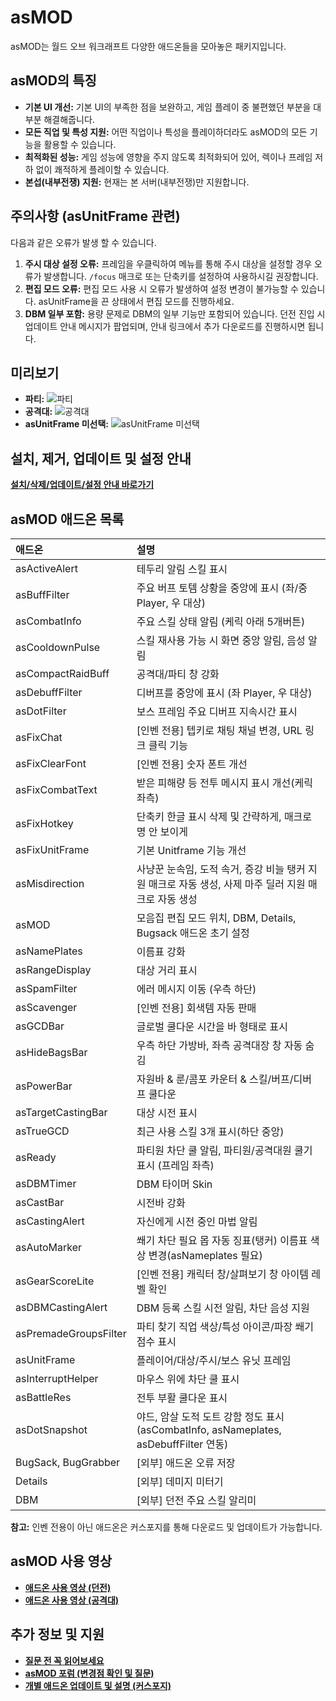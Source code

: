 # asMOD

asMOD는 월드 오브 워크래프트 다양한 애드온들을 모아놓은 패키지입니다. 

## asMOD의 특징

*   **기본 UI 개선:** 기본 UI의 부족한 점을 보완하고, 게임 플레이 중 불편했던 부분을 대부분 해결해줍니다.
*   **모든 직업 및 특성 지원:** 어떤 직업이나 특성을 플레이하더라도 asMOD의 모든 기능을 활용할 수 있습니다.
*   **최적화된 성능:** 게임 성능에 영향을 주지 않도록 최적화되어 있어, 렉이나 프레임 저하 없이 쾌적하게 플레이할 수 있습니다.
*   **본섭(내부전쟁) 지원:** 현재는 본 서버(내부전쟁)만 지원합니다.

## 주의사항 (asUnitFrame 관련)

다음과 같은 오류가 발생 할 수 있습니다.

1.  **주시 대상 설정 오류:** 프레임을 우클릭하여 메뉴를 통해 주시 대상을 설정할 경우 오류가 발생합니다. `/focus` 매크로 또는 단축키를 설정하여 사용하시길 권장합니다.
2.  **편집 모드 오류:** 편집 모드 사용 시 오류가 발생하여 설정 변경이 불가능할 수 있습니다. asUnitFrame을 끈 상태에서 편집 모드를 진행하세요.
3.  **DBM 일부 포함:** 용량 문제로 DBM의 일부 기능만 포함되어 있습니다. 던전 진입 시 업데이트 안내 메시지가 팝업되며, 안내 링크에서 추가 다운로드를 진행하시면 됩니다.

## 미리보기

*   **파티:**
    ![파티](https://upload3.inven.co.kr/upload/2025/03/09/bbs/i1301564971.jpg)
*   **공격대:**
    ![공격대](https://upload3.inven.co.kr/upload/2025/03/09/bbs/i1255227993.jpg)
*   **asUnitFrame 미선택:**
    ![asUnitFrame 미선택](https://upload3.inven.co.kr/upload/2024/11/17/bbs/i1592006461.jpg)

## 설치, 제거, 업데이트 및 설정 안내

[**설치/삭제/업데이트/설정 안내 바로가기**](https://www.inven.co.kr/board/wow/5288/1078)

## asMOD 애드온 목록

| 애드온             | 설명                                                                           |
| :----------------- | :----------------------------------------------------------------------------- |
| asActiveAlert      | 테두리 알림 스킬 표시                                                        |
| asBuffFilter       | 주요 버프 토템 상황을 중앙에 표시 (좌/중 Player, 우 대상)                          |
| asCombatInfo       | 주요 스킬 상태 알림 (케릭 아래 5개버튼)                                          |
| asCooldownPulse    | 스킬 재사용 가능 시 화면 중앙 알림, 음성 알림                                       |
| asCompactRaidBuff  | 공격대/파티 창 강화                                                           |
| asDebuffFilter     | 디버프를 중앙에 표시 (좌 Player, 우 대상)                                         |
| asDotFilter        | 보스 프레임 주요 디버프 지속시간 표시                                            |
| asFixChat          | [인벤 전용] 텝키로 채팅 채널 변경, URL 링크 클릭 기능                            |
| asFixClearFont     | [인벤 전용] 숫자 폰트 개선                                                       |
| asFixCombatText    | 받은 피해량 등 전투 메시지 표시 개선(케릭 좌측)                                      |
| asFixHotkey        | 단축키 한글 표시 삭제 및 간략하게, 매크로명 안 보이게                                |
| asFixUnitFrame     | 기본 Unitframe 기능 개선                                                     |
| asMisdirection     | 사냥꾼 눈속임, 도적 속거, 증강 비늘 탱커 지원 매크로 자동 생성, 사제 마주 딜러 지원 매크로 자동 생성 |
| asMOD              | 모음집 편집 모드 위치, DBM, Details, Bugsack 애드온 초기 설정                   |
| asNamePlates       | 이름표 강화                                                                   |
| asRangeDisplay     | 대상 거리 표시                                                               |
| asSpamFilter       | 에러 메시지 이동 (우측 하단)                                                    |
| asScavenger        | [인벤 전용] 회색템 자동 판매                                                      |
| asGCDBar           | 글로벌 쿨다운 시간을 바 형태로 표시                                               |
| asHideBagsBar      | 우측 하단 가방바, 좌측 공격대장 창 자동 숨김                                     |
| asPowerBar         | 자원바 & 룬/콤포 카운터 & 스킬/버프/디버프 쿨다운                                     |
| asTargetCastingBar | 대상 시전 표시                                                               |
| asTrueGCD          | 최근 사용 스킬 3개 표시(하단 중앙)                                               |
| asReady            | 파티원 차단 쿨 알림, 파티원/공격대원 쿨기 표시 (프레임 좌측)                              |
| asDBMTimer         | DBM 타이머 Skin                                                              |
| asCastBar          | 시전바 강화                                                                 |
| asCastingAlert     | 자신에게 시전 중인 마법 알림                                                   |
| asAutoMarker       | 쐐기 차단 필요 몹 자동 징표(탱커) 이름표 색상 변경(asNameplates 필요)                    |
| asGearScoreLite    | [인벤 전용] 캐릭터 창/살펴보기 창 아이템 레벨 확인                                 |
| asDBMCastingAlert  | DBM 등록 스킬 시전 알림, 차단 음성 지원                                          |
| asPremadeGroupsFilter| 파티 찾기 직업 색상/특성 아이콘/파장 쐐기 점수 표시                             |
| asUnitFrame        | 플레이어/대상/주시/보스 유닛 프레임                                            |
| asInterruptHelper  | 마우스 위에 차단 쿨 표시                                                       |
| asBattleRes        | 전투 부활 쿨다운 표시                                                       |
| asDotSnapshot      | 야드, 암살 도적 도트 강함 정도 표시 (asCombatInfo, asNameplates, asDebuffFilter 연동) |
| BugSack, BugGrabber | [외부] 애드온 오류 저장                                                       |
| Details            | [외부] 데미지 미터기                                                         |
| DBM                | [외부] 던전 주요 스킬 알리미                                                  |

**참고:** 인벤 전용이 아닌 애드온은 커스포지를 통해 다운로드 및 업데이트가 가능합니다.

## asMOD 사용 영상

*   [**애드온 사용 영상 (던전)**](https://youtu.be/0jAxmp-mTZY?si=jLZptNcWFPc9amB9)
*   [**애드온 사용 영상 (공격대)**](https://youtu.be/lll2kkC3BlA?si=TWIUz-rIgHe8K_pk)

## 추가 정보 및 지원

*   [**질문 전 꼭 읽어보세요**](http://www.inven.co.kr/board/wow/5288/24)
*   [**asMOD 포럼 (변경점 확인 및 질문)**](http://www.inven.co.kr/board/wow/5288)
*   [**개별 애드온 업데이트 및 설명 (커스포지)**](https://www.curseforge.com/members/asmod_kr/projects)